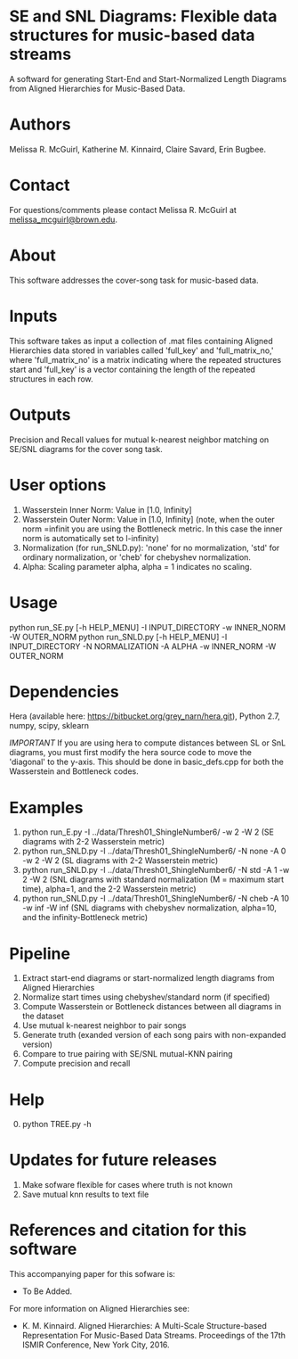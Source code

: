 # SE and SNL Diagrams: Flexible  data structures for music-based data streams

A softward for generating Start-End and Start-Normalized Length Diagrams from Aligned Hierarchies  for Music-Based Data. 

# Authors
Melissa R. McGuirl, Katherine M. Kinnaird, Claire Savard, Erin Bugbee.

# Contact
For questions/comments please contact Melissa R. McGuirl at melissa_mcguirl@brown.edu.

# About
This software addresses the cover-song task for music-based data. 

# Inputs
This software takes as input a collection of .mat files containing Aligned Hierarchies data stored in variables called 'full_key' and 'full_matrix_no,' where 'full_matrix_no' is a matrix indicating where the repeated structures start and
'full_key' is a vector containing the length of the repeated structures in each row. 
  
# Outputs
Precision and Recall values for mutual k-nearest neighbor matching on SE/SNL diagrams for the cover song task. 

# User options
  1) Wasserstein Inner Norm: Value in [1.0, Infinity]
  2) Wasserstein Outer Norm: Value in [1.0, Infinity] (note, when the outer norm =infinit you are using the Bottleneck metric. In this case the inner norm is automatically set to l-infinity)
  3) Normalization (for run_SNLD.py): 'none' for no mormalization, 'std' for ordinary normalization, or 'cheb' for chebyshev normalization.
  4) Alpha: Scaling parameter alpha, alpha = 1 indicates no scaling.

# Usage
python run_SE.py [-h HELP_MENU] -I INPUT_DIRECTORY -w INNER_NORM -W OUTER_NORM
python run_SNLD.py [-h HELP_MENU] -I INPUT_DIRECTORY -N NORMALIZATION -A ALPHA -w INNER_NORM -W OUTER_NORM

# Dependencies
Hera (available here: https://bitbucket.org/grey_narn/hera.git), Python 2.7, numpy, scipy, sklearn 

*IMPORTANT* If you are using hera to compute distances between SL or SnL diagrams, you must first modify the hera source code to move the 'diagonal' to the y-axis. This should be done in basic_defs.cpp for both the Wasserstein and Bottleneck codes. 

# Examples
  1) python run_E.py -I ../data/Thresh01_ShingleNumber6/ -w 2 -W 2  (SE diagrams with 2-2 Wasserstein metric)
  2) python run_SNLD.py -I ../data/Thresh01_ShingleNumber6/ -N none -A 0 -w 2 -W 2  (SL diagrams with 2-2 Wasserstein metric)
  3) python run_SNLD.py -I ../data/Thresh01_ShingleNumber6/ -N std -A 1 -w 2 -W 2  (SNL diagrams with standard normalization      (M = maximum start time), alpha=1, and the 2-2 Wasserstein metric)
  4) python run_SNLD.py -I ../data/Thresh01_ShingleNumber6/ -N cheb -A 10 -w inf -W inf (SNL diagrams with chebyshev normalization, alpha=10, and the infinity-Bottleneck metric)


# Pipeline
  1) Extract start-end diagrams or start-normalized length diagrams from Aligned Hierarchies 
  2) Normalize start times using chebyshev/standard norm (if specified)
  3) Compute Wasserstein or Bottleneck distances between all diagrams in the dataset
  4) Use mutual k-nearest neighbor to pair songs
  5) Generate truth (exanded version of each song pairs with non-expanded version)
  6) Compare to true pairing with SE/SNL mutual-KNN pairing
  7) Compute precision and recall
  
  
# Help
0) python TREE.py -h

# Updates for future releases 
  1) Make sofware flexible for cases where truth is not known
  2) Save mutual knn results to text file 
  
# References and citation for this software 

This accompanying paper for this sofware is:  
- To Be Added.

For more information on Aligned Hierarchies see: 
- K. M. Kinnaird. Aligned Hierarchies: A Multi-Scale Structure-based Representation For Music-Based Data Streams. Proceedings of the 17th ISMIR Conference, New York City, 2016. 
